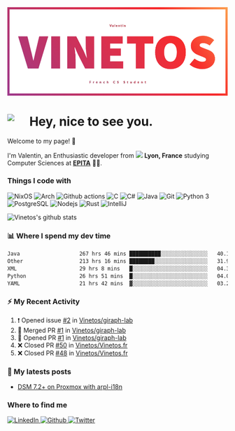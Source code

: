 <!--
**Vinetos/Vinetos** is a ✨ _special_ ✨ repository because its `README.md` (this file) appears on your GitHub profile.
-->
<a align="center" href="https://vinetos.fr">
  <img src="https://raw.githubusercontent.com/Vinetos/Vinetos/master/Vinetos%20Banner.png" />
</a>

# <img align="left" src="https://cdn.discordapp.com/emojis/938153240527265812.webp" width="10%" /> Hey, nice to see you.

Welcome to my page! :wave:  

I'm Valentin, an Enthusiastic developer from <img src="https://cdn-icons-png.flaticon.com/512/197/197560.png" width="13"/> **Lyon, France** studying Computer Sciences at [**EPITA**](https://www.epita.fr/en/) 👨‍🎓.

### Things I code with
<p>
  <img alt="NixOS" src="https://img.shields.io/badge/-NixOS-00cec9?style=flat-square&logo=nixos&logoColor=white" />
  <img alt="Arch" src="https://img.shields.io/badge/-Arch-2088FF?style=flat-square&logo=arch-linux&logoColor=white" />
  <img alt="Github actions" src="https://img.shields.io/badge/-Github_Actions-4834d4?style=flat-square&logo=github-actions&logoColor=white" />
  <img alt="C" src="https://img.shields.io/badge/-C-be2edd?style=flat-square&logo=c&logoColor=white" />
  <img alt="C#" src="https://img.shields.io/badge/-C%23-E10098?style=flat-square&logo=c#&logoColor=white" />
  <img alt="Java" src="https://img.shields.io/badge/-Java-ea2845?style=flat-square&logo=openjdk&logoColor=white" />
  <img alt="Git" src="https://img.shields.io/badge/-Git-F05032?style=flat-square&logo=git&logoColor=white" />
  <img alt="Python 3" src="https://img.shields.io/badge/-Python%203-F7B93E?style=flat-square&logo=python&logoColor=white" />
  <img alt="PostgreSQL" src="https://img.shields.io/badge/-PostgreSQL-13aa52?style=flat-square&logo=mongodb&logoColor=white" />
  <img alt="Nodejs" src="https://img.shields.io/badge/-Nodejs-43853d?style=flat-square&logo=Node.js&logoColor=white" />
  <img alt="Rust" src="https://img.shields.io/badge/-Rust-f7f1e3?style=flat-square&logo=rust&logoColor=black" />
  <img alt="IntelliJ" src="https://img.shields.io/badge/-IntelliJ-000000?style=flat-square&logo=intellij-idea&logoColor=white" />
</p>

![Vinetos's github stats](https://github-readme-stats.vercel.app/api?username=Vinetos&show_icons=true) 

### :bar_chart: Where I spend my dev time  
<!--START_SECTION:waka-->

```txt
Java                   267 hrs 46 mins ██████████░░░░░░░░░░░░░░░   40.10 %
Other                  213 hrs 16 mins ████████░░░░░░░░░░░░░░░░░   31.94 %
XML                    29 hrs 8 mins   █░░░░░░░░░░░░░░░░░░░░░░░░   04.36 %
Python                 26 hrs 51 mins  █░░░░░░░░░░░░░░░░░░░░░░░░   04.02 %
YAML                   21 hrs 42 mins  ▓░░░░░░░░░░░░░░░░░░░░░░░░   03.25 %
```

<!--END_SECTION:waka-->

### :zap: My Recent Activity

<!--START_SECTION:activity-->
1. ❗ Opened issue [#2](https://github.com/Vinetos/giraph-lab/issues/2) in [Vinetos/giraph-lab](https://github.com/Vinetos/giraph-lab)
2. 🎉 Merged PR [#1](https://github.com/Vinetos/giraph-lab/pull/1) in [Vinetos/giraph-lab](https://github.com/Vinetos/giraph-lab)
3. 💪 Opened PR [#1](https://github.com/Vinetos/giraph-lab/pull/1) in [Vinetos/giraph-lab](https://github.com/Vinetos/giraph-lab)
4. ❌ Closed PR [#50](https://github.com/Vinetos/Vinetos.fr/pull/50) in [Vinetos/Vinetos.fr](https://github.com/Vinetos/Vinetos.fr)
5. ❌ Closed PR [#48](https://github.com/Vinetos/Vinetos.fr/pull/48) in [Vinetos/Vinetos.fr](https://github.com/Vinetos/Vinetos.fr)
<!--END_SECTION:activity-->

### :paperclip: My latests posts
<!-- BLOG-POST-LIST:START -->
- [DSM 7.2+ on Proxmox with arpl-i18n](https://dev.to/vinetos/dsm-72-on-proxmox-with-arpl-i18n-1g0n)
<!-- BLOG-POST-LIST:END -->

### Where to find me
<p>
  <a href="https://www.linkedin.com/in/valentin-chassignol/" target="_blank">
    <img alt="LinkedIn" src="https://img.shields.io/badge/LinkedIn-0077B5?style=for-the-badge&logo=linkedin&logoColor=white" />
  </a> 
  <a href="https://github.com/Vinetos" target="_blank">
    <img alt="Github" src="https://img.shields.io/badge/GitHub-%2312100E.svg?&style=for-the-badge&logo=Github&logoColor=white" />
  </a> 
  <a href="https://twitter.com/Vinetos" target="_blank">
    <img alt="Twitter" src="https://img.shields.io/badge/twitter-%231DA1F2.svg?&style=for-the-badge&logo=twitter&logoColor=white" />
  </a> 
  
</p>

